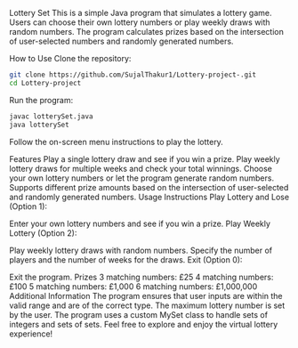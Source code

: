 Lottery Set
This is a simple Java program that simulates a lottery game. Users can choose their own lottery numbers or play weekly draws with random numbers. The program calculates prizes based on the intersection of user-selected numbers and randomly generated numbers.

How to Use
Clone the repository:

```bash
git clone https://github.com/SujalThakur1/Lottery-project-.git
cd Lottery-project
```
Run the program:

```bash
javac lotterySet.java
java lotterySet
```
Follow the on-screen menu instructions to play the lottery.

Features
Play a single lottery draw and see if you win a prize.
Play weekly lottery draws for multiple weeks and check your total winnings.
Choose your own lottery numbers or let the program generate random numbers.
Supports different prize amounts based on the intersection of user-selected and randomly generated numbers.
Usage Instructions
Play Lottery and Lose (Option 1):

Enter your own lottery numbers and see if you win a prize.
Play Weekly Lottery (Option 2):

Play weekly lottery draws with random numbers.
Specify the number of players and the number of weeks for the draws.
Exit (Option 0):

Exit the program.
Prizes
3 matching numbers: £25
4 matching numbers: £100
5 matching numbers: £1,000
6 matching numbers: £1,000,000
Additional Information
The program ensures that user inputs are within the valid range and are of the correct type.
The maximum lottery number is set by the user.
The program uses a custom MySet class to handle sets of integers and sets of sets.
Feel free to explore and enjoy the virtual lottery experience!
